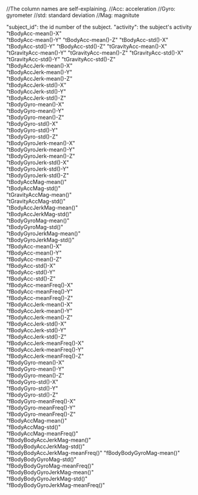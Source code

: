 //The column names are self-explaining.
//Acc: acceleration
//Gyro: gyrometer
//std: standard deviation
//Mag: magnitute

"subject_id": the id number of the subject.
"activity": the subject's activity
"tBodyAcc-mean()-X"              
"tBodyAcc-mean()-Y"
"tBodyAcc-mean()-Z"
"tBodyAcc-std()-X"               
"tBodyAcc-std()-Y"
"tBodyAcc-std()-Z"
"tGravityAcc-mean()-X"           
"tGravityAcc-mean()-Y"
"tGravityAcc-mean()-Z"
"tGravityAcc-std()-X"            
"tGravityAcc-std()-Y"
"tGravityAcc-std()-Z"            
"tBodyAccJerk-mean()-X"          
"tBodyAccJerk-mean()-Y"     
"tBodyAccJerk-mean()-Z"          
"tBodyAccJerk-std()-X"           
"tBodyAccJerk-std()-Y"    
"tBodyAccJerk-std()-Z"      
"tBodyGyro-mean()-X"             
"tBodyGyro-mean()-Y"            
"tBodyGyro-mean()-Z"             
"tBodyGyro-std()-X"              
"tBodyGyro-std()-Y"              
"tBodyGyro-std()-Z"              
"tBodyGyroJerk-mean()-X"         
"tBodyGyroJerk-mean()-Y"         
"tBodyGyroJerk-mean()-Z"         
"tBodyGyroJerk-std()-X"          
"tBodyGyroJerk-std()-Y"          
"tBodyGyroJerk-std()-Z"         
"tBodyAccMag-mean()"             
"tBodyAccMag-std()"             
"tGravityAccMag-mean()"          
"tGravityAccMag-std()"           
"tBodyAccJerkMag-mean()"        
"tBodyAccJerkMag-std()"          
"tBodyGyroMag-mean()"            
"tBodyGyroMag-std()"            
"tBodyGyroJerkMag-mean()"        
"tBodyGyroJerkMag-std()"         
"fBodyAcc-mean()-X"           
"fBodyAcc-mean()-Y"            
"fBodyAcc-mean()-Z"              
"fBodyAcc-std()-X"             
"fBodyAcc-std()-Y"             
"fBodyAcc-std()-Z"               
"fBodyAcc-meanFreq()-X"        
"fBodyAcc-meanFreq()-Y"          
"fBodyAcc-meanFreq()-Z"          
"fBodyAccJerk-mean()-X"        
"fBodyAccJerk-mean()-Y"          
"fBodyAccJerk-mean()-Z"          
"fBodyAccJerk-std()-X"        
"fBodyAccJerk-std()-Y"          
"fBodyAccJerk-std()-Z"           
"fBodyAccJerk-meanFreq()-X"   
"fBodyAccJerk-meanFreq()-Y"     
"fBodyAccJerk-meanFreq()-Z"      
"fBodyGyro-mean()-X"          
"fBodyGyro-mean()-Y"            
"fBodyGyro-mean()-Z"             
"fBodyGyro-std()-X"           
"fBodyGyro-std()-Y"           
"fBodyGyro-std()-Z"              
"fBodyGyro-meanFreq()-X"       
"fBodyGyro-meanFreq()-Y"       
"fBodyGyro-meanFreq()-Z"         
"fBodyAccMag-mean()"           
"fBodyAccMag-std()"           
"fBodyAccMag-meanFreq()"         
"fBodyBodyAccJerkMag-mean()"     
"fBodyBodyAccJerkMag-std()"      
"fBodyBodyAccJerkMag-meanFreq()" 
"fBodyBodyGyroMag-mean()"      
"fBodyBodyGyroMag-std()"         
"fBodyBodyGyroMag-meanFreq()"    
"fBodyBodyGyroJerkMag-mean()"  
"fBodyBodyGyroJerkMag-std()"     
"fBodyBodyGyroJerkMag-meanFreq()"
